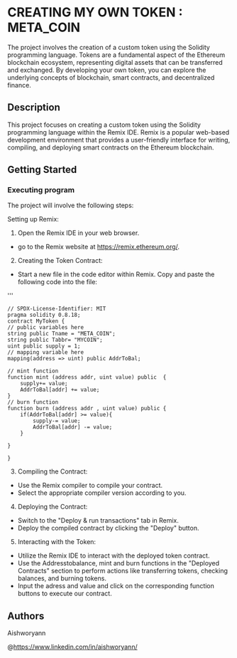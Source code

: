 # CREATING MY OWN TOKEN : META_COIN 

The project involves the creation of a custom token using the Solidity programming language. Tokens are a fundamental aspect of the Ethereum blockchain ecosystem, representing digital assets that can be transferred and exchanged. By developing your own token, you can explore the underlying concepts of blockchain, smart contracts, and decentralized finance.

## Description
This project focuses on creating a custom token using the Solidity programming language within the Remix IDE. Remix is a popular web-based development environment that provides a user-friendly interface for writing, compiling, and deploying smart contracts on the Ethereum blockchain.

## Getting Started

### Executing program

The project will involve the following steps:

Setting up Remix:

1. Open the Remix IDE in your web browser.
* go to the Remix website at https://remix.ethereum.org/.

2. Creating the Token Contract:

* Start a new file in the code editor within Remix. Copy and paste the following code into the file:




'''
 
    // SPDX-License-Identifier: MIT
    pragma solidity 0.8.18;
    contract MyToken {
    // public variables here
    string public Tname = "META_COIN";
    string public Tabbr= "MYCOIN";
    uint public supply = 1;
    // mapping variable here
    mapping(address => uint) public AddrToBal;
    
    // mint function
    function mint (address addr, uint value) public  {
        supply+= value;
        AddrToBal[addr] += value;
    }
    // burn function
    function burn (address addr , uint value) public {
        if(AddrToBal[addr] >= value){
            supply-= value;
            AddrToBal[addr] -= value;
        }
       
    }

    }




3. Compiling the Contract:

* Use the Remix compiler to compile your contract.
* Select the appropriate compiler version according to you.

4. Deploying the Contract:

* Switch to the "Deploy & run transactions" tab in Remix.
* Deploy the compiled contract by clicking the "Deploy" button.

5. Interacting with the Token:

* Utilize the Remix IDE to interact with the deployed token contract.
* Use the Addresstobalance, mint and burn functions in the "Deployed Contracts" section to perform actions like transferring tokens, checking balances, and burning tokens.
* Input the adress and value and click on the corresponding function buttons to execute our contract.


## Authors

Aishworyann
 
 @https://www.linkedin.com/in/aishworyann/

